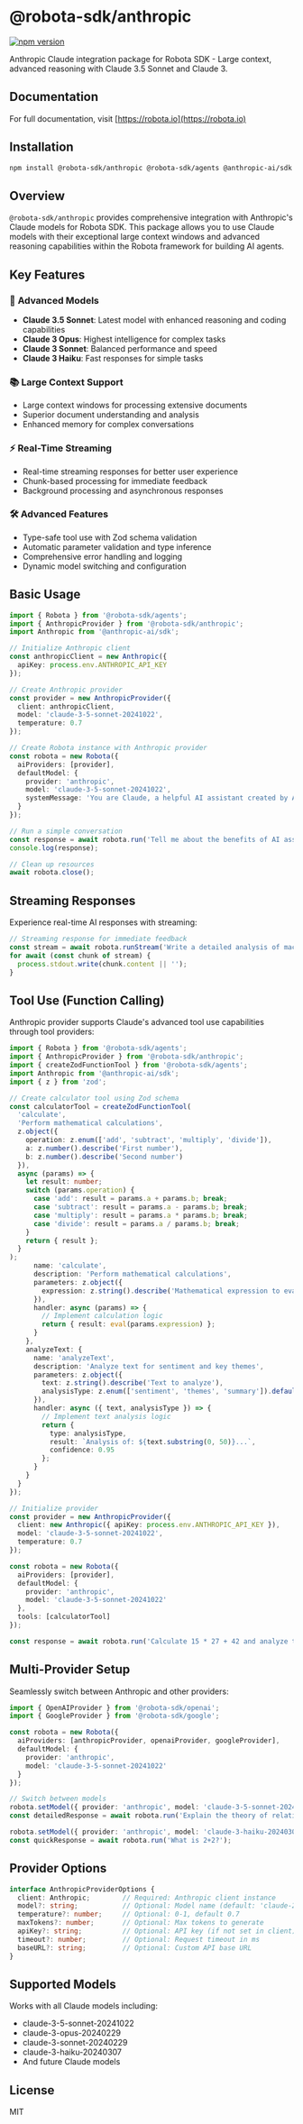 # @robota-sdk/anthropic

[![npm version](https://badge.fury.io/js/%40robota-sdk%2Fanthropic.svg)](https://www.npmjs.com/package/@robota-sdk/anthropic)

Anthropic Claude integration package for Robota SDK - Large context, advanced reasoning with Claude 3.5 Sonnet and Claude 3.

## Documentation

For full documentation, visit [https://robota.io](https://robota.io)

## Installation

```bash
npm install @robota-sdk/anthropic @robota-sdk/agents @anthropic-ai/sdk
```

## Overview

`@robota-sdk/anthropic` provides comprehensive integration with Anthropic's Claude models for Robota SDK. This package allows you to use Claude models with their exceptional large context windows and advanced reasoning capabilities within the Robota framework for building AI agents.

## Key Features

### 🧠 **Advanced Models**
- **Claude 3.5 Sonnet**: Latest model with enhanced reasoning and coding capabilities
- **Claude 3 Opus**: Highest intelligence for complex tasks
- **Claude 3 Sonnet**: Balanced performance and speed
- **Claude 3 Haiku**: Fast responses for simple tasks

### 📚 **Large Context Support**
- Large context windows for processing extensive documents
- Superior document understanding and analysis
- Enhanced memory for complex conversations

### ⚡ **Real-Time Streaming**
- Real-time streaming responses for better user experience
- Chunk-based processing for immediate feedback
- Background processing and asynchronous responses

### 🛠️ **Advanced Features**
- Type-safe tool use with Zod schema validation
- Automatic parameter validation and type inference
- Comprehensive error handling and logging
- Dynamic model switching and configuration

## Basic Usage

```typescript
import { Robota } from '@robota-sdk/agents';
import { AnthropicProvider } from '@robota-sdk/anthropic';
import Anthropic from '@anthropic-ai/sdk';

// Initialize Anthropic client
const anthropicClient = new Anthropic({
  apiKey: process.env.ANTHROPIC_API_KEY
});

// Create Anthropic provider
const provider = new AnthropicProvider({
  client: anthropicClient,
  model: 'claude-3-5-sonnet-20241022',
  temperature: 0.7
});

// Create Robota instance with Anthropic provider
const robota = new Robota({
  aiProviders: [provider],
  defaultModel: {
    provider: 'anthropic',
    model: 'claude-3-5-sonnet-20241022',
    systemMessage: 'You are Claude, a helpful AI assistant created by Anthropic.'
  }
});

// Run a simple conversation
const response = await robota.run('Tell me about the benefits of AI assistants');
console.log(response);

// Clean up resources
await robota.close();
```

## Streaming Responses

Experience real-time AI responses with streaming:

```typescript
// Streaming response for immediate feedback
const stream = await robota.runStream('Write a detailed analysis of machine learning trends');
for await (const chunk of stream) {
  process.stdout.write(chunk.content || '');
}
```

## Tool Use (Function Calling)

Anthropic provider supports Claude's advanced tool use capabilities through tool providers:

```typescript
import { Robota } from '@robota-sdk/agents';
import { AnthropicProvider } from '@robota-sdk/anthropic';
import { createZodFunctionTool } from '@robota-sdk/agents';
import Anthropic from '@anthropic-ai/sdk';
import { z } from 'zod';

// Create calculator tool using Zod schema
const calculatorTool = createZodFunctionTool(
  'calculate',
  'Perform mathematical calculations',
  z.object({
    operation: z.enum(['add', 'subtract', 'multiply', 'divide']),
    a: z.number().describe('First number'),
    b: z.number().describe('Second number')
  }),
  async (params) => {
    let result: number;
    switch (params.operation) {
      case 'add': result = params.a + params.b; break;
      case 'subtract': result = params.a - params.b; break;
      case 'multiply': result = params.a * params.b; break;
      case 'divide': result = params.a / params.b; break;
    }
    return { result };
  }
);
      name: 'calculate',
      description: 'Perform mathematical calculations',
      parameters: z.object({
        expression: z.string().describe('Mathematical expression to evaluate')
      }),
      handler: async (params) => {
        // Implement calculation logic
        return { result: eval(params.expression) };
      }
    },
    analyzeText: {
      name: 'analyzeText',
      description: 'Analyze text for sentiment and key themes',
      parameters: z.object({
        text: z.string().describe('Text to analyze'),
        analysisType: z.enum(['sentiment', 'themes', 'summary']).default('sentiment')
      }),
      handler: async ({ text, analysisType }) => {
        // Implement text analysis logic
        return { 
          type: analysisType,
          result: `Analysis of: ${text.substring(0, 50)}...`,
          confidence: 0.95
        };
      }
    }
  }
});

// Initialize provider
const provider = new AnthropicProvider({
  client: new Anthropic({ apiKey: process.env.ANTHROPIC_API_KEY }),
  model: 'claude-3-5-sonnet-20241022',
  temperature: 0.7
});

const robota = new Robota({
  aiProviders: [provider],
  defaultModel: {
    provider: 'anthropic',
    model: 'claude-3-5-sonnet-20241022'
  },
  tools: [calculatorTool]
});

const response = await robota.run('Calculate 15 * 27 + 42 and analyze the sentiment of "I love AI technology"');
```

## Multi-Provider Setup

Seamlessly switch between Anthropic and other providers:

```typescript
import { OpenAIProvider } from '@robota-sdk/openai';
import { GoogleProvider } from '@robota-sdk/google';

const robota = new Robota({
  aiProviders: [anthropicProvider, openaiProvider, googleProvider],
  defaultModel: {
    provider: 'anthropic',
    model: 'claude-3-5-sonnet-20241022'
  }
});

// Switch between models
robota.setModel({ provider: 'anthropic', model: 'claude-3-5-sonnet-20241022' });
const detailedResponse = await robota.run('Explain the theory of relativity');

robota.setModel({ provider: 'anthropic', model: 'claude-3-haiku-20240307' });
const quickResponse = await robota.run('What is 2+2?');
```

## Provider Options

```typescript
interface AnthropicProviderOptions {
  client: Anthropic;        // Required: Anthropic client instance
  model?: string;           // Optional: Model name (default: 'claude-2')
  temperature?: number;     // Optional: 0-1, default 0.7
  maxTokens?: number;       // Optional: Max tokens to generate
  apiKey?: string;          // Optional: API key (if not set in client)
  timeout?: number;         // Optional: Request timeout in ms
  baseURL?: string;         // Optional: Custom API base URL
}
```

## Supported Models

Works with all Claude models including:
- claude-3-5-sonnet-20241022
- claude-3-opus-20240229
- claude-3-sonnet-20240229
- claude-3-haiku-20240307
- And future Claude models

## License

MIT 